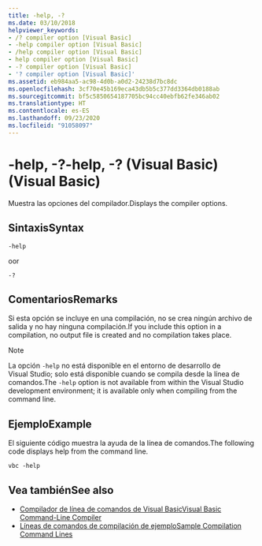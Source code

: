 ```yaml
---
title: -help, -?
ms.date: 03/10/2018
helpviewer_keywords:
- /? compiler option [Visual Basic]
- -help compiler option [Visual Basic]
- /help compiler option [Visual Basic]
- help compiler option [Visual Basic]
- -? compiler option [Visual Basic]
- '? compiler option [Visual Basic]'
ms.assetid: eb984aa5-ac98-4d0b-a0d2-24238d7bc8dc
ms.openlocfilehash: 3cf70e45b169eca43db5b5c377dd3364db0188ab
ms.sourcegitcommit: bf5c5850654187705bc94cc40ebfb62fe346ab02
ms.translationtype: HT
ms.contentlocale: es-ES
ms.lasthandoff: 09/23/2020
ms.locfileid: "91058097"
---
```

# <a name="-help---visual-basic"></a><span data-ttu-id="9a71c-102">-help, -?</span><span class="sxs-lookup"><span data-stu-id="9a71c-102">-help, -?</span></span> <span data-ttu-id="9a71c-103">(Visual Basic)</span><span class="sxs-lookup"><span data-stu-id="9a71c-103">(Visual Basic)</span></span>

<span data-ttu-id="9a71c-104">Muestra las opciones del compilador.</span><span class="sxs-lookup"><span data-stu-id="9a71c-104">Displays the compiler options.</span></span>  
  
## <a name="syntax"></a><span data-ttu-id="9a71c-105">Sintaxis</span><span class="sxs-lookup"><span data-stu-id="9a71c-105">Syntax</span></span>  
  
```console  
-help  
```

<span data-ttu-id="9a71c-106">o</span><span class="sxs-lookup"><span data-stu-id="9a71c-106">or</span></span>  

```console
-?  
```  
  
## <a name="remarks"></a><span data-ttu-id="9a71c-107">Comentarios</span><span class="sxs-lookup"><span data-stu-id="9a71c-107">Remarks</span></span>  

 <span data-ttu-id="9a71c-108">Si esta opción se incluye en una compilación, no se crea ningún archivo de salida y no hay ninguna compilación.</span><span class="sxs-lookup"><span data-stu-id="9a71c-108">If you include this option in a compilation, no output file is created and no compilation takes place.</span></span>  
  
> [!NOTE]
> <span data-ttu-id="9a71c-109">La opción `-help` no está disponible en el entorno de desarrollo de Visual Studio; solo está disponible cuando se compila desde la línea de comandos.</span><span class="sxs-lookup"><span data-stu-id="9a71c-109">The `-help` option is not available from within the Visual Studio development environment; it is available only when compiling from the command line.</span></span>  
  
## <a name="example"></a><span data-ttu-id="9a71c-110">Ejemplo</span><span class="sxs-lookup"><span data-stu-id="9a71c-110">Example</span></span>  

 <span data-ttu-id="9a71c-111">El siguiente código muestra la ayuda de la línea de comandos.</span><span class="sxs-lookup"><span data-stu-id="9a71c-111">The following code displays help from the command line.</span></span>  
  
```console  
vbc -help  
```  
  
## <a name="see-also"></a><span data-ttu-id="9a71c-112">Vea también</span><span class="sxs-lookup"><span data-stu-id="9a71c-112">See also</span></span>

- [<span data-ttu-id="9a71c-113">Compilador de línea de comandos de Visual Basic</span><span class="sxs-lookup"><span data-stu-id="9a71c-113">Visual Basic Command-Line Compiler</span></span>](index.md)
- [<span data-ttu-id="9a71c-114">Líneas de comandos de compilación de ejemplo</span><span class="sxs-lookup"><span data-stu-id="9a71c-114">Sample Compilation Command Lines</span></span>](sample-compilation-command-lines.md)
